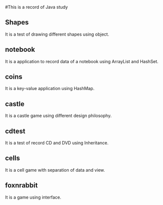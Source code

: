 #This is a record of Java study

## Shapes
It is a test of drawing different shapes using object.
## notebook
It is a application to record data of a notebook using ArrayList and HashSet.

## coins
It is a key-value application using HashMap.

## castle
It is a castle game using different design philosophy.

## cdtest
It is a test of record CD and DVD using Inheritance.

## cells

It is a cell game with separation of data and view.

## foxnrabbit
It is a game using interface.



